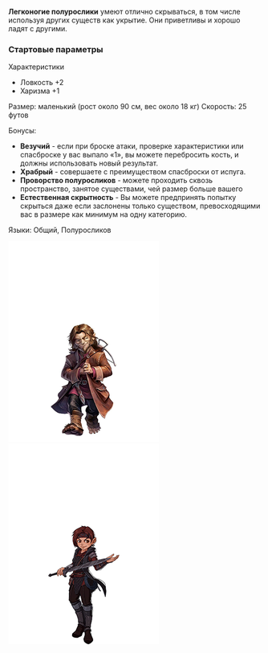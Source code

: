 **Легконогие полурослики** умеют отлично скрываться, в том числе используя других существ как укрытие. Они приветливы и хорошо ладят с другими.

### Стартовые параметры
Характеристики
- Ловкость +2
- Харизма +1

Размер: маленький (рост около 90 см, вес около 18 кг)
Скорость: 25 футов

Бонусы:
- **Везучий** - если при броске атаки, проверке характеристики или спасброске у вас выпало «1», вы можете перебросить кость, и должны использовать новый результат.
- **Храбрый** - совершаете с преимуществом спасброски от испуга.
- **Проворство полуросликов** - можете проходить сквозь пространство, занятое существами, чей размер больше вашего
- **Естественная скрытность** - Вы можете предпринять попытку скрыться даже если заслонены только существом, превосходящими вас в размере как минимум на одну категорию.

Языки: Общий, Полуросликов

![Легконогий  полурослик](/Img/R-halfling-lightfoot1.png)![Легконогий  полурослик](/Img/R-halfling-lightfoot2.png)
